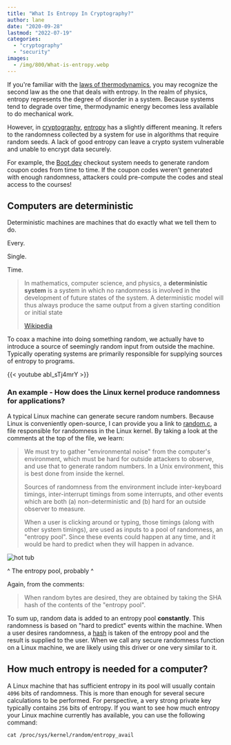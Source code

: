 ```yaml
---
title: "What Is Entropy In Cryptography?"
author: lane
date: "2020-09-28"
lastmod: "2022-07-19"
categories:
  - "cryptography"
  - "security"
images:
  - /img/800/What-is-entropy.webp
---
```


If you're familiar with the [laws of thermodynamics](https://en.wikipedia.org/wiki/Laws_of_thermodynamics), you may recognize the second law as the one that deals with entropy. In the realm of physics, entropy represents the degree of disorder in a system. Because systems tend to degrade over time, thermodynamic energy becomes less available to do mechanical work.

However, in [cryptography](/cryptography/what-is-cryptography/), [entropy](<https://en.wikipedia.org/wiki/Entropy_(computing)>) has a slightly different meaning. It refers to the randomness collected by a system for use in algorithms that require random seeds. A lack of good entropy can leave a crypto system vulnerable and unable to encrypt data securely.

For example, the [Boot.dev](https://www.boot.dev/) checkout system needs to generate random coupon codes from time to time. If the coupon codes weren't generated with enough randomness, attackers could pre-compute the codes and steal access to the courses!

## Computers are deterministic

Deterministic machines are machines that do exactly what we tell them to do.

Every.

Single.

Time.

> In mathematics, computer science, and physics, a **deterministic system** is a system in which no randomness is involved in the development of future states of the system. A deterministic model will thus always produce the same output from a given starting condition or initial state
>
> [Wikipedia](https://en.wikipedia.org/wiki/Deterministic_system)

To coax a machine into doing something random, we actually have to introduce a source of seemingly random input from outside the machine. Typically operating systems are primarily responsible for supplying sources of entropy to programs.

{{< youtube abI_sTj4mrY >}}

### An example - How does the Linux kernel produce randomness for applications?

A typical Linux machine can generate secure random numbers. Because Linux is conveniently open-source, I can provide you a link to [random.c](https://github.com/torvalds/linux/blob/a24d22b225ce158651378869a6b88105c4bdb887/drivers/char/random.c), a file responsible for randomness in the Linux kernel. By taking a look at the comments at the top of the file, we learn:

> We must try to gather "environmental noise" from the computer's environment, which must be hard for outside attackers to observe, and use that to generate random numbers. In a Unix environment, this is best done from inside the kernel.
>
> Sources of randomness from the environment include inter-keyboard timings, inter-interrupt timings from some interrupts, and other events which are both (a) non-deterministic and (b) hard for an outside observer to measure.
>
> When a user is clicking around or typing, those timings (along with other system timings), are used as inputs to a pool of randomness, an "entropy pool". Since these events could happen at any time, and it would be hard to predict when they will happen in advance.

![hot tub](/img/800/gross-jacuzzi-pool-water.jpg)

^ The entropy pool, probably ^

Again, from the comments:

> When random bytes are desired, they are obtained by taking the SHA hash of the contents of the "entropy pool".

To sum up, random data is added to an entropy pool **constantly**. This randomness is based on "hard to predict" events within the machine. When a user desires randomness, a [hash](/cryptography/very-basic-intro-to-hash-functions-sha-256-md-5-etc/) is taken of the entropy pool and the result is supplied to the user. When we call any secure randomness function on a Linux machine, we are likely using this driver or one very similar to it.

## How much entropy is needed for a computer?

A Linux machine that has sufficient entropy in its pool will usually contain `4096` bits of randomness. This is more than enough for several secure calculations to be performed. For perspective, a very strong private key typically contains `256` bits of entropy. If you want to see how much entropy your Linux machine currently has available, you can use the following command:

```
cat /proc/sys/kernel/random/entropy_avail
```
